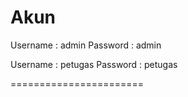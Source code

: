 
Akun
=======================
Username : admin
Password : admin

Username : petugas
Password : petugas

=======================
